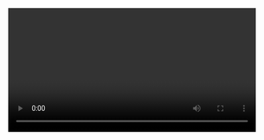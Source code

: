 <!DOCTYPE html>
<html>
  <body>
    <video autoplay loop width="100%">
    <video width="320" height="240" controls autoplay controls loop>
      <source src="Ape8.mp4" type=video.mp4>
      Your browser does not support the video tag.
    <video>
    
  </body>
</html>
